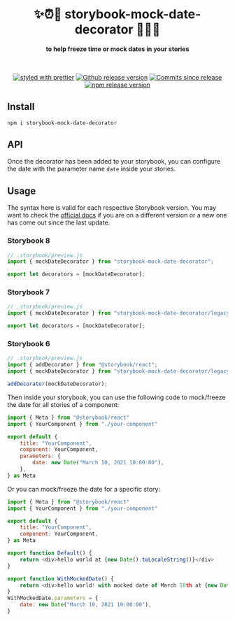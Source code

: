 <h1 align="center">✨⏰🥶 storybook-mock-date-decorator 🥶⏰✨</h1>

<div align="center">
  <strong>to help freeze time or mock dates in your stories</strong>
</div>
<br />
<br />
<div align="center">

[![styled with prettier](https://img.shields.io/badge/styled_with-prettier-ff69b4.svg)](https://github.com/prettier/prettier)
[![Github release version](https://img.shields.io/github/tag/bitttttten/storybook-mock-date-decorator.svg)](https://github.com/bitttttten/storybook-mock-date-decorator/releases)
[![Commits since release](https://img.shields.io/github/commits-since/bitttttten/storybook-mock-date-decorator/v1.0.3.svg)](https://github.com/bitttttten/storybook-mock-date-decorator/compare/v1.0.3...main)
[![npm release version](https://img.shields.io/npm/v/storybook-mock-date-decorator.svg)](https://www.npmjs.com/package/storybook-mock-date-decorator)

</div>

## Install

```sh
npm i storybook-mock-date-decorator
```

## API

Once the decorator has been added to your storybook, you can configure the date with the parameter name `date` inside your stories.

## Usage

The syntax here is valid for each respective Storybook version. You may want to check the [official docs](https://storybook.js.org/basics/writing-stories/) if you are on a different version or a new one has come out since the last update.

### Storybook 8

```js
// .storybook/preview.js
import { mockDateDecorator } from "storybook-mock-date-decorator";

export let decorators = [mockDateDecorator];
```

### Storybook 7

```js
// .storybook/preview.js
import { mockDateDecorator } from "storybook-mock-date-decorator/legacy";

export let decorators = [mockDateDecorator];
```

### Storybook 6

```js
// .storybook/preview.js
import { addDecorator } from "@storybook/react";
import { mockDateDecorator } from "storybook-mock-date-decorator/legacy";

addDecorator(mockDateDecorator);
```

Then inside your storybook, you can use the following code to mock/freeze the date for all stories of a component:

```js
import { Meta } from "@storybook/react"
import { YourComponent } from "./your-component"

export default {
	title: "YourComponent",
	component: YourComponent,
	parameters: {
		date: new Date("March 10, 2021 10:00:00"),
	},
} as Meta

```

Or you can mock/freeze the date for a specific story:

```js
import { Meta } from "@storybook/react"
import { YourComponent } from "./your-component"

export default {
	title: "YourComponent",
	component: YourComponent,
} as Meta

export function Default() {
    return <div>hello world at {new Date().toLocaleString()}</div>
}

export function WithMockedDate() {
    return <div>hello world! with mocked date of March 10th at {new Date().toLocaleString()}</div>
}
WithMockedDate.parameters = {
    date: new Date("March 10, 2021 10:00:00"),
}

```

